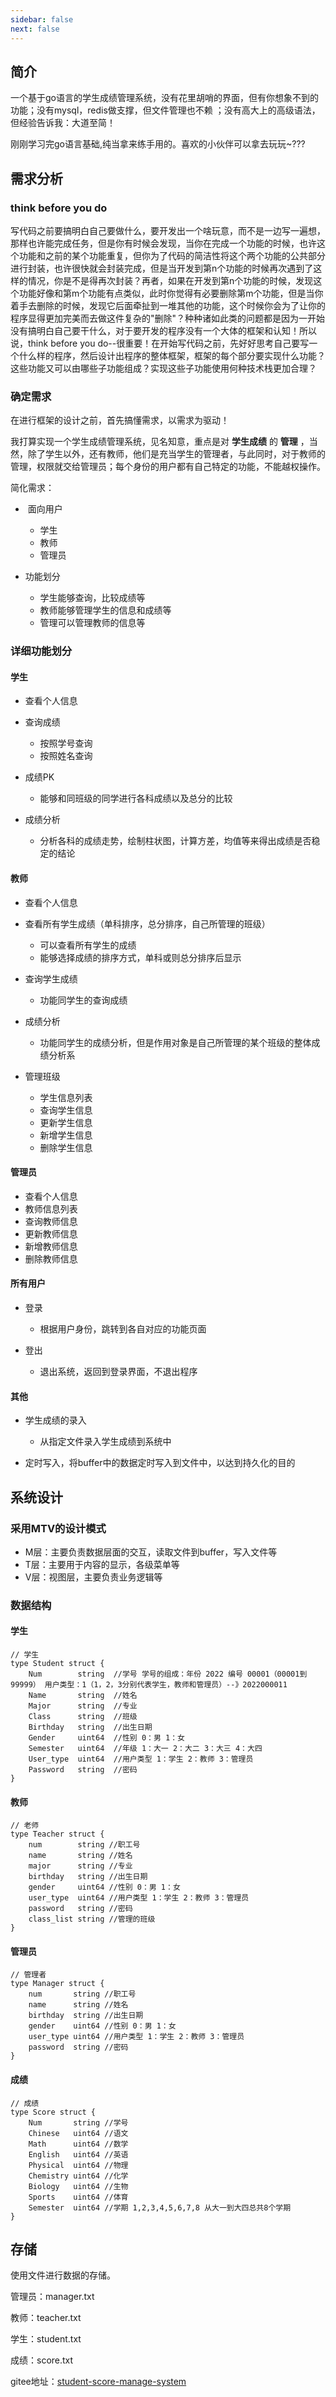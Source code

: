 ```yaml
---
sidebar: false
next: false
---
```

<BlogInfo/>

## 简介


一个基于go语言的学生成绩管理系统，没有花里胡哨的界面，但有你想象不到的功能；没有mysql，redis做支撑，但文件管理也不赖
；没有高大上的高级语法，但经验告诉我：大道至简！

刚刚学习完go语言基础,纯当拿来练手用的。喜欢的小伙伴可以拿去玩玩~???

## 需求分析

### think before you do

写代码之前要搞明白自己要做什么，要开发出一个啥玩意，而不是一边写一遍想，那样也许能完成任务，但是你有时候会发现，当你在完成一个功能的时候，也许这个功能和之前的某个功能重复，但你为了代码的简洁性将这个两个功能的公共部分进行封装，也许很快就会封装完成，但是当开发到第n个功能的时候再次遇到了这样的情况，你是不是得再次封装？再者，如果在开发到第n个功能的时候，发现这个功能好像和第m个功能有点类似，此时你觉得有必要删除第m个功能，但是当你着手去删除的时候，发现它后面牵扯到一堆其他的功能，这个时候你会为了让你的程序显得更加完美而去做这件复杂的"删除"？种种诸如此类的问题都是因为一开始没有搞明白自己要干什么，对于要开发的程序没有一个大体的框架和认知！所以说，think
before you do--很重要！在开始写代码之前，先好好思考自己要写一个什么样的程序，然后设计出程序的整体框架，框架的每个部分要实现什么功能？这些功能又可以由哪些子功能组成？实现这些子功能使用何种技术栈更加合理？

### 确定需求

在进行框架的设计之前，首先搞懂需求，以需求为驱动！

我打算实现一个学生成绩管理系统，见名知意，重点是对 **学生成绩** 的 **管理**
，当然，除了学生以外，还有教师，他们是充当学生的管理者，与此同时，对于教师的管理，权限就交给管理员；每个身份的用户都有自己特定的功能，不能越权操作。

简化需求：

* ​ 面向用户
  
  * 学生
  * 教师
  * 管理员
* 功能划分
  
  * 学生能够查询，比较成绩等
  * 教师能够管理学生的信息和成绩等
  * 管理可以管理教师的信息等

### 详细功能划分

#### **学生**

* 查看个人信息
* 查询成绩
  
  * 按照学号查询
  * 按照姓名查询
* 成绩PK
  
  * 能够和同班级的同学进行各科成绩以及总分的比较
* 成绩分析
  
  * 分析各科的成绩走势，绘制柱状图，计算方差，均值等来得出成绩是否稳定的结论

#### **教师**

* 查看个人信息
* 查看所有学生成绩（单科排序，总分排序，自己所管理的班级）
  
  * 可以查看所有学生的成绩
  * 能够选择成绩的排序方式，单科或则总分排序后显示
* 查询学生成绩
  
  * 功能同学生的查询成绩
* 成绩分析
  
  * 功能同学生的成绩分析，但是作用对象是自己所管理的某个班级的整体成绩分析系
* 管理班级
  
  * 学生信息列表
  * 查询学生信息
  * 更新学生信息
  * 新增学生信息
  * 删除学生信息

#### **管理员**

* 查看个人信息
* 教师信息列表
* 查询教师信息
* 更新教师信息
* 新增教师信息
* 删除教师信息

#### 所有用户

* 登录
  
  * 根据用户身份，跳转到各自对应的功能页面
* 登出
  
  * 退出系统，返回到登录界面，不退出程序

#### 其他

* 学生成绩的录入
  
  * 从指定文件录入学生成绩到系统中
* 定时写入，将buffer中的数据定时写入到文件中，以达到持久化的目的

## 系统设计

### **采用MTV的设计模式**

* M层：主要负责数据层面的交互，读取文件到buffer，写入文件等
* T层：主要用于内容的显示，各级菜单等
* V层：视图层，主要负责业务逻辑等

### 数据结构

#### 学生

```golang
// 学生
type Student struct {
	Num        string  //学号 学号的组成：年份 2022 编号 00001（00001到99999） 用户类型：1（1，2，3分别代表学生，教师和管理员）--》2022000011
	Name       string  //姓名
	Major      string  //专业
	Class      string  //班级
	Birthday   string  //出生日期
	Gender     uint64  //性别 0：男 1：女
	Semester   uint64  //年级 1：大一 2：大二 3：大三 4：大四
	User_type  uint64  //用户类型 1：学生 2：教师 3：管理员
	Password   string  //密码
}
```

#### 教师

```golang
// 老师
type Teacher struct {
	num        string //职工号
	name       string //姓名
	major      string //专业
	birthday   string //出生日期
	gender     uint64 //性别 0：男 1：女
	user_type  uint64 //用户类型 1：学生 2：教师 3：管理员
	password   string //密码
	class_list string //管理的班级
}
```

#### 管理员

```golang
// 管理者
type Manager struct {
	num       string //职工号
	name      string //姓名
	birthday  string //出生日期
	gender    uint64 //性别 0：男 1：女
	user_type uint64 //用户类型 1：学生 2：教师 3：管理员
	password  string //密码
}
```

#### 成绩

```golang
// 成绩
type Score struct {
	Num       string //学号
	Chinese   uint64 //语文
	Math      uint64 //数学
	English   uint64 //英语
	Physical  uint64 //物理
	Chemistry uint64 //化学
	Biology   uint64 //生物
	Sports    uint64 //体育
	Semester  uint64 //学期 1,2,3,4,5,6,7,8 从大一到大四总共8个学期
}
```

## 存储

使用文件进行数据的存储。

管理员：manager.txt

教师：teacher.txt

学生：student.txt

成绩：score.txt

gitee地址：[student-score-manage-system](https://gitee.com/max-LLL/student-score-manage-system)

<ActionBox />
        
<style>#top-box {margin-top:0.5rem!important;}</style>